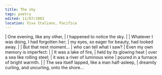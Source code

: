 ```yaml
---
title: The sky
tags: poetry
edited: 11/07/2003
location: Viva Italiano, Pacifica
---
```


| One evening, like any other,
| I happened to notice the sky.
|
| Whatever I was doing, I had forgotten her;
| my eyes, so eager for beauty, had looked away.
|
| But that next moment...
| who can tell what I saw?
| Even my own memory is imperfect:
|
| It was a lake of fire,
| held by its glowing heat
| over a sea like rolling steel;
| it was a river of luminous wine
| poured in a furnace of bright warmth.
|
| The sea itself lapped, like a man half-asleep,
| dreamily curling, and uncurling, onto the shore...
